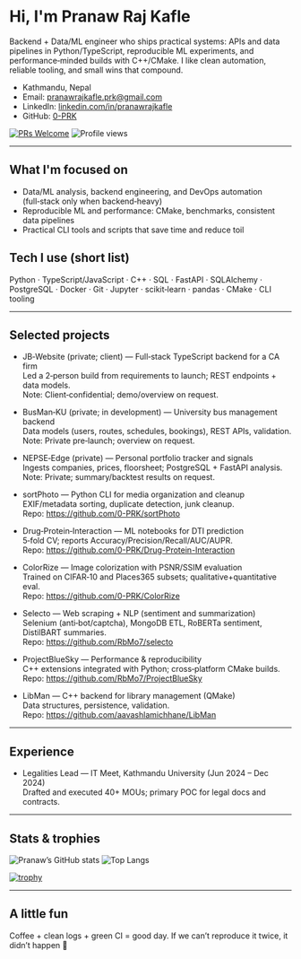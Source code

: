 # Hi, I'm Pranaw Raj Kafle

Backend + Data/ML engineer who ships practical systems: APIs and data pipelines in Python/TypeScript, reproducible ML experiments, and performance‑minded builds with C++/CMake. I like clean automation, reliable tooling, and small wins that compound.

- Kathmandu, Nepal
- Email: [pranawrajkafle.prk@gmail.com](mailto:pranawrajkafle.prk@gmail.com)
- LinkedIn: [linkedin.com/in/pranawrajkafle](https://www.linkedin.com/in/pranawrajkafle)
- GitHub: [0-PRK](https://github.com/0-PRK)

[![PRs Welcome](https://img.shields.io/badge/PRs-welcome-0c66ff.svg)](https://github.com/0-PRK)
![Profile views](https://komarev.com/ghpvc/?username=0-PRK&color=0c66ff&style=flat)

---

## What I'm focused on
- Data/ML analysis, backend engineering, and DevOps automation (full‑stack only when backend‑heavy)
- Reproducible ML and performance: CMake, benchmarks, consistent data pipelines
- Practical CLI tools and scripts that save time and reduce toil

## Tech I use (short list)
Python · TypeScript/JavaScript · C++ · SQL · FastAPI · SQLAlchemy · PostgreSQL · Docker · Git · Jupyter · scikit‑learn · pandas · CMake · CLI tooling

---

## Selected projects

- JB‑Website (private; client) — Full‑stack TypeScript backend for a CA firm  
  Led a 2‑person build from requirements to launch; REST endpoints + data models.  
  Note: Client‑confidential; demo/overview on request.

- BusMan‑KU (private; in development) — University bus management backend  
  Data models (users, routes, schedules, bookings), REST APIs, validation.  
  Note: Private pre‑launch; overview on request.

- NEPSE‑Edge (private) — Personal portfolio tracker and signals  
  Ingests companies, prices, floorsheet; PostgreSQL + FastAPI analysis.  
  Note: Private; summary/backtest results on request.

- sortPhoto — Python CLI for media organization and cleanup  
  EXIF/metadata sorting, duplicate detection, junk cleanup.  
  Repo: https://github.com/0-PRK/sortPhoto

- Drug‑Protein‑Interaction — ML notebooks for DTI prediction  
  5‑fold CV; reports Accuracy/Precision/Recall/AUC/AUPR.  
  Repo: https://github.com/0-PRK/Drug-Protein-Interaction

- ColorRize — Image colorization with PSNR/SSIM evaluation  
  Trained on CIFAR‑10 and Places365 subsets; qualitative+quantitative eval.  
  Repo: https://github.com/0-PRK/ColorRize

- Selecto — Web scraping + NLP (sentiment and summarization)  
  Selenium (anti‑bot/captcha), MongoDB ETL, RoBERTa sentiment, DistilBART summaries.  
  Repo: https://github.com/RbMo7/selecto

- ProjectBlueSky — Performance & reproducibility  
  C++ extensions integrated with Python; cross‑platform CMake builds.  
  Repo: https://github.com/RbMo7/ProjectBlueSky

- LibMan — C++ backend for library management (QMake)  
  Data structures, persistence, validation.  
  Repo: https://github.com/aavashlamichhane/LibMan

---

## Experience
- Legalities Lead — IT Meet, Kathmandu University (Jun 2024 – Dec 2024)  
  Drafted and executed 40+ MOUs; primary POC for legal docs and contracts.

---

## Stats & trophies

![Pranaw’s GitHub stats](https://github-readme-stats.vercel.app/api?username=0-PRK&show_icons=true&theme=transparent&rank_icon=github)
![Top Langs](https://github-readme-stats.vercel.app/api/top-langs/?username=0-PRK&layout=compact&theme=transparent)

[![trophy](https://github-profile-trophy.vercel.app/?username=0-PRK&theme=onedark&no-frame=true&column=6)](https://github.com/ryo-ma/github-profile-trophy)

---

## A little fun
Coffee + clean logs + green CI = good day. If we can’t reproduce it twice, it didn’t happen 🙂
